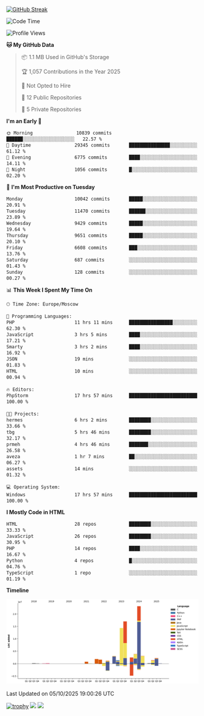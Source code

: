 [![GitHub Streak](https://github-readme-streak-stats.herokuapp.com/?user=yogik10)](https://git.io/streak-stats)
<!--START_SECTION:waka-->
![Code Time](http://img.shields.io/badge/Code%20Time-1%2C705%20hrs%2059%20mins-blue)

![Profile Views](http://img.shields.io/badge/Profile%20Views-0-blue)

**🐱 My GitHub Data** 

> 📦 1.1 MB Used in GitHub's Storage 
 > 
> 🏆 1,057 Contributions in the Year 2025
 > 
> 🚫 Not Opted to Hire
 > 
> 📜 12 Public Repositories 
 > 
> 🔑 5 Private Repositories 
 > 
**I'm an Early 🐤** 

```text
🌞 Morning                10839 commits       ██████░░░░░░░░░░░░░░░░░░░   22.57 % 
🌆 Daytime                29345 commits       ███████████████░░░░░░░░░░   61.12 % 
🌃 Evening                6775 commits        ████░░░░░░░░░░░░░░░░░░░░░   14.11 % 
🌙 Night                  1056 commits        █░░░░░░░░░░░░░░░░░░░░░░░░   02.20 % 
```
📅 **I'm Most Productive on Tuesday** 

```text
Monday                   10042 commits       █████░░░░░░░░░░░░░░░░░░░░   20.91 % 
Tuesday                  11470 commits       ██████░░░░░░░░░░░░░░░░░░░   23.89 % 
Wednesday                9429 commits        █████░░░░░░░░░░░░░░░░░░░░   19.64 % 
Thursday                 9651 commits        █████░░░░░░░░░░░░░░░░░░░░   20.10 % 
Friday                   6608 commits        ███░░░░░░░░░░░░░░░░░░░░░░   13.76 % 
Saturday                 687 commits         ░░░░░░░░░░░░░░░░░░░░░░░░░   01.43 % 
Sunday                   128 commits         ░░░░░░░░░░░░░░░░░░░░░░░░░   00.27 % 
```


📊 **This Week I Spent My Time On** 

```text
🕑︎ Time Zone: Europe/Moscow

💬 Programming Languages: 
PHP                      11 hrs 11 mins      ████████████████░░░░░░░░░   62.30 % 
JavaScript               3 hrs 5 mins        ████░░░░░░░░░░░░░░░░░░░░░   17.21 % 
Smarty                   3 hrs 2 mins        ████░░░░░░░░░░░░░░░░░░░░░   16.92 % 
JSON                     19 mins             ░░░░░░░░░░░░░░░░░░░░░░░░░   01.83 % 
HTML                     10 mins             ░░░░░░░░░░░░░░░░░░░░░░░░░   00.94 % 

🔥 Editors: 
PhpStorm                 17 hrs 57 mins      █████████████████████████   100.00 % 

🐱‍💻 Projects: 
hermes                   6 hrs 2 mins        ████████░░░░░░░░░░░░░░░░░   33.66 % 
tbg                      5 hrs 46 mins       ████████░░░░░░░░░░░░░░░░░   32.17 % 
prmeh                    4 hrs 46 mins       ███████░░░░░░░░░░░░░░░░░░   26.58 % 
aveza                    1 hr 7 mins         ██░░░░░░░░░░░░░░░░░░░░░░░   06.27 % 
assets                   14 mins             ░░░░░░░░░░░░░░░░░░░░░░░░░   01.32 % 

💻 Operating System: 
Windows                  17 hrs 57 mins      █████████████████████████   100.00 % 
```

**I Mostly Code in HTML** 

```text
HTML                     28 repos            ████████░░░░░░░░░░░░░░░░░   33.33 % 
JavaScript               26 repos            ████████░░░░░░░░░░░░░░░░░   30.95 % 
PHP                      14 repos            ████░░░░░░░░░░░░░░░░░░░░░   16.67 % 
Python                   4 repos             █░░░░░░░░░░░░░░░░░░░░░░░░   04.76 % 
TypeScript               1 repo              ░░░░░░░░░░░░░░░░░░░░░░░░░   01.19 % 
```



**Timeline**

![Lines of Code chart](https://raw.githubusercontent.com/Yogik10/Yogik10/main/assets/bar_graph.png)


 Last Updated on 05/10/2025 19:00:26 UTC
<!--END_SECTION:waka-->
[![trophy](https://github-profile-trophy.vercel.app/?username=yogik10)](https://github.com/ryo-ma/github-profile-trophy)
![](https://github-profile-summary-cards.vercel.app/api/cards/profile-details?username=yogik10&theme=solarized_dark)
![](https://github-profile-summary-cards.vercel.app/api/cards/most-commit-language?username=yogik10&theme=solarized_dark)



